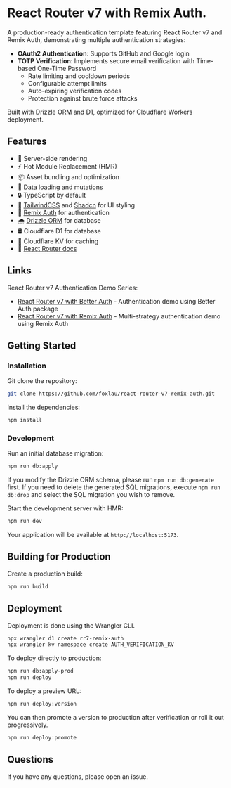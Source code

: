 # React Router v7 with Remix Auth.

A production-ready authentication template featuring React Router v7 and Remix Auth, demonstrating multiple authentication strategies:

- **OAuth2 Authentication**: Supports GitHub and Google login
- **TOTP Verification**: Implements secure email verification with Time-based One-Time Password
  - Rate limiting and cooldown periods
  - Configurable attempt limits
  - Auto-expiring verification codes
  - Protection against brute force attacks

Built with Drizzle ORM and D1, optimized for Cloudflare Workers deployment.

## Features

- 🚀 Server-side rendering
- ⚡️ Hot Module Replacement (HMR)
- 📦 Asset bundling and optimization
- 🔄 Data loading and mutations
- 🔒 TypeScript by default
- 🎉 [TailwindCSS](https://tailwindcss.com/) and [Shadcn](https://ui.shadcn.com/) for UI styling
- 🔑 [Remix Auth](https://github.com/sergiodxa/remix-auth) for authentication
- 🌧️ [Drizzle ORM](https://orm.drizzle.team/) for database
- 🛢️ Cloudflare D1 for database
- 📁 Cloudflare KV for caching
- 📖 [React Router docs](https://reactrouter.com/)

## Links

React Router v7 Authentication Demo Series:
- [React Router v7 with Better Auth](https://github.com/foxlau/react-router-v7-better-auth) - Authentication demo using Better Auth package
- [React Router v7 with Remix Auth](https://github.com/foxlau/react-router-v7-remix-auth) - Multi-strategy authentication demo using Remix Auth

## Getting Started

### Installation

Git clone the repository:

```bash
git clone https://github.com/foxlau/react-router-v7-remix-auth.git
```

Install the dependencies:

```bash
npm install
```

### Development

Run an initial database migration:

```bash
npm run db:apply
```

If you modify the Drizzle ORM schema, please run `npm run db:generate` first. If you need to delete the generated SQL migrations, execute `npm run db:drop` and select the SQL migration you wish to remove.

Start the development server with HMR:

```bash
npm run dev
```

Your application will be available at `http://localhost:5173`.

## Building for Production

Create a production build:

```bash
npm run build
```

## Deployment

Deployment is done using the Wrangler CLI.

```bash
npx wrangler d1 create rr7-remix-auth
npx wrangler kv namespace create AUTH_VERIFICATION_KV
```

To deploy directly to production:

```sh
npm run db:apply-prod
npm run deploy
```

To deploy a preview URL:

```sh
npm run deploy:version
```

You can then promote a version to production after verification or roll it out progressively.

```sh
npm run deploy:promote
```

## Questions

If you have any questions, please open an issue.
